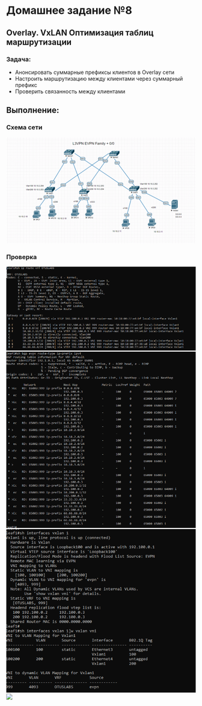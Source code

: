 # Домашнее задание №8

## Overlay. VxLAN Оптимизация таблиц маршрутизации 

### Задача:

- Анонсировать суммарные префиксы клиентов в Overlay сети
- Настроить маршрутизацию между клиентами через суммарный префикс
- Проверить связанность между клиентами

## Выполнение:

### Схема сети
![](https://github.com/maximchekalov/otuslabs/blob/main/LABA8/L3VPN_0.0.0.0.PNG)
### Проверка
![](https://github.com/maximchekalov/otuslabs/blob/main/LABA8/L3VPN_shiproute.PNG)
![](https://github.com/maximchekalov/otuslabs/blob/main/LABA8/L3VPN_evpn.PNG)
![](https://github.com/maximchekalov/otuslabs/blob/main/LABA8/L3VPN_vxvlan.PNG)
![](https://github.com/maximchekalov/otuslabs/tree/main/LABA8)
